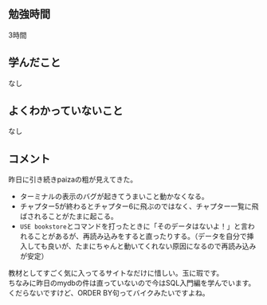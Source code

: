## 勉強時間
3時間
<!-- 14:30時から開始 -->



## 学んだこと
なし
<!-- 複数ある場合は***で区切る -->



## よくわかっていないこと
なし
<!-- 複数ある場合は***で区切る -->



## コメント
昨日に引き続きpaizaの粗が見えてきた。
- ターミナルの表示のバグが起きてうまいこと動かなくなる。
- チャプター5が終わるとチャプター6に飛ぶのではなく、チャプター一覧に飛ばされることがたまに起こる。
- `USE bookstore`とコマンドを打ったときに「そのデータはないよ！」と言われることがあるが、再読み込みをすると直ったりする。（データを自分で挿入しても良いが、たまにちゃんと動いてくれない原因になるので再読み込みが安定）

教材としてすごく気に入ってるサイトなだけに惜しい。玉に瑕です。
<br>ちなみに昨日のmydbの件は直っていないので今はSQL入門編を学んでいます。
<br>くだらないですけど、ORDER BY句ってバイクみたいですよね。
